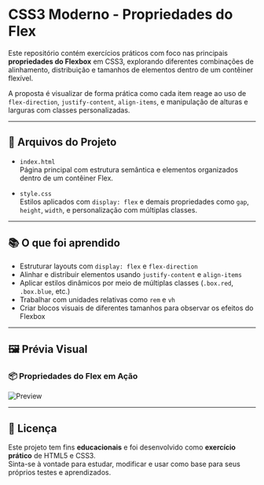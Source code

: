 # CSS3 Moderno - Propriedades do Flex

Este repositório contém exercícios práticos com foco nas principais **propriedades do Flexbox** em CSS3, explorando diferentes combinações de alinhamento, distribuição e tamanhos de elementos dentro de um contêiner flexível.

A proposta é visualizar de forma prática como cada item reage ao uso de `flex-direction`, `justify-content`, `align-items`, e manipulação de alturas e larguras com classes personalizadas.

---

## 📂 Arquivos do Projeto

- `index.html`  
  Página principal com estrutura semântica e elementos organizados dentro de um contêiner Flex.

- `style.css`  
  Estilos aplicados com `display: flex` e demais propriedades como `gap`, `height`, `width`, e personalização com múltiplas classes.

---

## 📚 O que foi aprendido

- Estruturar layouts com `display: flex` e `flex-direction`
- Alinhar e distribuir elementos usando `justify-content` e `align-items`
- Aplicar estilos dinâmicos por meio de múltiplas classes (`.box.red`, `.box.blue`, etc.)
- Trabalhar com unidades relativas como `rem` e `vh`
- Criar blocos visuais de diferentes tamanhos para observar os efeitos do Flexbox

---

## 🖼️ Prévia Visual

### 📦 Propriedades do Flex em Ação
![Preview](assets/img/preview.png)

---

## 📝 Licença

Este projeto tem fins **educacionais** e foi desenvolvido como **exercício prático** de HTML5 e CSS3.  
Sinta-se à vontade para estudar, modificar e usar como base para seus próprios testes e aprendizados.
